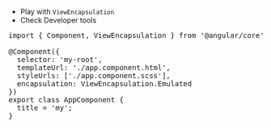 * Play with `ViewEncapsulation`
* Check Developer tools

<pre>
import { Component, ViewEncapsulation } from '@angular/core';

@Component({
  selector: 'my-root',
  templateUrl: './app.component.html',
  styleUrls: ['./app.component.scss'],
  encapsulation: ViewEncapsulation.Emulated
})
export class AppComponent {
  title = 'my';
}

</pre>
